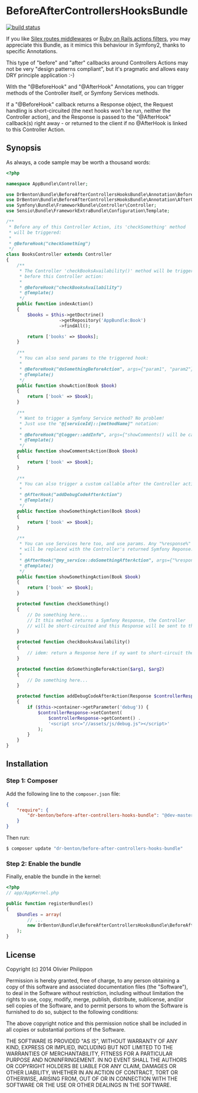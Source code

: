# BeforeAfterControllersHooksBundle

[![build status](https://secure.travis-ci.org/DrBenton/BeforeAfterControllersHooksBundle.png)](http://travis-ci.org/DrBenton/BeforeAfterControllersHooksBundle)

If you like [Silex routes middlewares](http://silex.sensiolabs.org/doc/middlewares.html#route-middlewares)
or [Ruby on Rails actions filters](http://guides.rubyonrails.org/action_controller_overview.html#filters),
you may appreciate this Bundle, as it mimics this behaviour in Symfony2, thanks to specific Annotations.

This type of "before" and "after" callbacks around Controllers Actions may not be very "design patterns compliant",
but it's pragmatic and allows easy DRY principle application :-)

With the "@BeforeHook" and "@AfterHook" Annotations, you can trigger methods of the Controller itself,
or Symfony Services methods.

If a "@BeforeHook" callback returns a Response object, the Request handling is short-circuited
(the next hooks won't be run, neither the Controller action), and the Response is passed to the "@AfterHook" callback(s)
right away - or returned to the client if no @AfterHook is linked to this Controller Action.

## Synopsis

As always, a code sample may be worth a thousand words:

```php
<?php

namespace AppBundle\Controller;

use DrBenton\Bundle\BeforeAfterControllersHooksBundle\Annotation\BeforeControllerHook as BeforeHook;
use DrBenton\Bundle\BeforeAfterControllersHooksBundle\Annotation\AfterControllerHook as AfterHook;
use Symfony\Bundle\FrameworkBundle\Controller\Controller;
use Sensio\Bundle\FrameworkExtraBundle\Configuration\Template;

/**
 * Before any of this Controller Action, its 'checkSomething' method
 * will be triggered:
 *
 * @BeforeHook("checkSomething")
 */
class BooksController extends Controller
{
    /**
     * The Controller 'checkBooksAvailability()' method will be triggered
     * before this Controller action:
     *
     * @BeforeHook("checkBooksAvailability")
     * @Template()
     */
    public function indexAction()
    {
        $books = $this->getDoctrine()
                    ->getRepository('AppBundle:Book')
                    ->findAll();

        return ['books' => $books];
    }

    /**
     * You can also send params to the triggered hook:
     *
     * @BeforeHook("doSomethingBeforeAction", args={"param1", "param2"})
     * @Template()
     */
    public function showAction(Book $book)
    {
        return ['book' => $book];
    }

    /**
     * Want to trigger a Symfony Service method? No problem!
     * Just use the "@[serviceId]::[methodName]" notation:
     *
     * @BeforeHook("@logger::addInfo", args={"showComments() will be called"})
     * @Template()
     */
    public function showCommentsAction(Book $book)
    {
        return ['book' => $book];
    }

    /**
     * You can also trigger a custom callable after the Controller action:
     *
     * @AfterHook("addDebugCodeAfterAction")
     * @Template()
     */
    public function showSomethingAction(Book $book)
    {
        return ['book' => $book];
    }

    /**
     * You can use Services here too, and use params. Any "%response%" param
     * will be replaced with the Controller's returned Symfony Reponse.
     *
     * @AfterHook("@my_service::doSomethingAfterAction", args={"%response%", {"key" => "value"}})
     * @Template()
     */
    public function showSomethingAction(Book $book)
    {
        return ['book' => $book];
    }

    protected function checkSomething()
    {
        // Do something here...
        // It this method returns a Symfony Response, the Controller
        // will be short-circuited and this Response will be sent to the client.
    }

    protected function checkBooksAvailability()
    {
        // idem: return a Response here if oy want to short-circuit the Controller
    }

    protected function doSomethingBeforeAction($arg1, $arg2)
    {
        // Do something here...
    }

    protected function addDebugCodeAfterAction(Response $controllerResponse)
    {
        if ($this->container->getParameter('debug')) {
            $controllerResponse->setContent(
                $controllerResponse->getContent() .
                '<script src="//assets/js/debug.js"></script>'
            );
        }
    }
}
```

## Installation

### Step 1: Composer

Add the following line to the `composer.json` file:

``` json
{
    "require": {
        "dr-benton/before-after-controllers-hooks-bundle": "@dev-master"
    }
}
```

Then run:

``` bash
$ composer update "dr-benton/before-after-controllers-hooks-bundle"
```

### Step 2: Enable the bundle

Finally, enable the bundle in the kernel:

``` php
<?php
// app/AppKernel.php

public function registerBundles()
{
    $bundles = array(
        // ...
        new DrBenton\Bundle\BeforeAfterControllersHooksBundle\BeforeAfterControllersHooksBundle(),
    );
}
```

## License

Copyright (c) 2014 Olivier Philippon

Permission is hereby granted, free of charge, to any person obtaining a copy
of this software and associated documentation files (the "Software"), to deal
in the Software without restriction, including without limitation the rights
to use, copy, modify, merge, publish, distribute, sublicense, and/or sell
copies of the Software, and to permit persons to whom the Software is furnished
to do so, subject to the following conditions:

The above copyright notice and this permission notice shall be included in all
copies or substantial portions of the Software.

THE SOFTWARE IS PROVIDED "AS IS", WITHOUT WARRANTY OF ANY KIND, EXPRESS OR
IMPLIED, INCLUDING BUT NOT LIMITED TO THE WARRANTIES OF MERCHANTABILITY,
FITNESS FOR A PARTICULAR PURPOSE AND NONINFRINGEMENT. IN NO EVENT SHALL THE
AUTHORS OR COPYRIGHT HOLDERS BE LIABLE FOR ANY CLAIM, DAMAGES OR OTHER
LIABILITY, WHETHER IN AN ACTION OF CONTRACT, TORT OR OTHERWISE, ARISING FROM,
OUT OF OR IN CONNECTION WITH THE SOFTWARE OR THE USE OR OTHER DEALINGS IN
THE SOFTWARE.